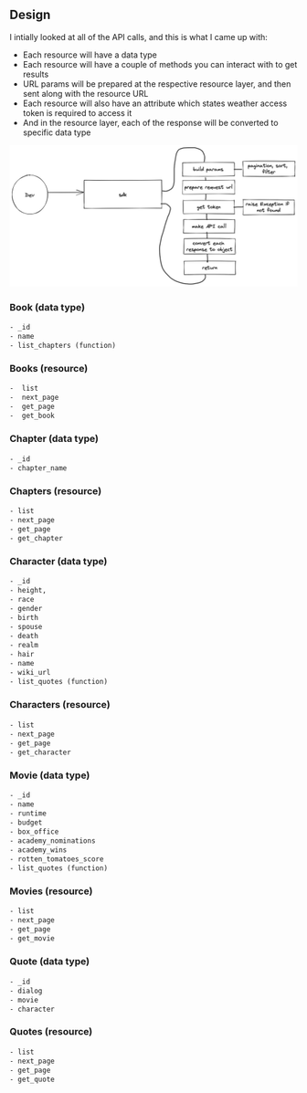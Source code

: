 ## Design

I intially looked at all of the API calls, and this is what I came up with:
- Each resource will have a data type
- Each resource will have a couple of methods you can interact with to get results
- URL params will be prepared at the respective resource layer, and then sent along with the resource URL
- Each resource will also have an attribute which states weather access token is required to access it
- And in the resource layer, each of the response will be converted to specific data type

![Design](/images/lotr%20sdk.png?raw=true "Design")


### Book (data type)
```
- _id
- name
- list_chapters (function)
```

### Books (resource)
```
-  list
-  next_page
-  get_page
-  get_book
```

### Chapter (data type)
```
- _id
- chapter_name
```
### Chapters (resource)
```
- list
- next_page
- get_page
- get_chapter
```

### Character (data type)
```
- _id
- height,
- race
- gender
- birth
- spouse
- death
- realm
- hair
- name
- wiki_url
- list_quotes (function)
```

### Characters (resource)
```
- list
- next_page
- get_page
- get_character
```

### Movie (data type)
```
- _id
- name
- runtime
- budget
- box_office
- academy_nominations
- academy_wins
- rotten_tomatoes_score
- list_quotes (function)
```

### Movies (resource)
```
- list
- next_page
- get_page
- get_movie
```

### Quote (data type)
```
- _id
- dialog
- movie
- character
```

### Quotes (resource)
```
- list
- next_page
- get_page
- get_quote
```